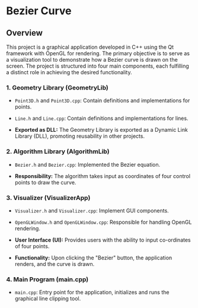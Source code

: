 # Bezier Curve 

## Overview
This project is a graphical application developed in C++ using the Qt framework with OpenGL for rendering. The primary objective is to serve as a visualization tool to demonstrate how a Bezier curve is drawn on the screen. The project is structured into four main components, each fulfilling a distinct role in achieving the desired functionality.

### 1. Geometry Library (GeometryLib)
   - `Point3D.h` and `Point3D.cpp`: Contain definitions and implementations for points.

   - `Line.h` and `Line.cpp`: Contain definitions and implementations for lines.

   - **Exported as DLL:** The Geometry Library is exported as a Dynamic Link Library (DLL), promoting reusability in other projects.

### 2. Algorithm Library (AlgorithmLib)
   - `Bezier.h` and `Bezier.cpp`: Implemented the Bezier equation.

   - **Responsibility:** The algorithm takes input as coordinates of four control points to draw the curve.

### 3. Visualizer (VisualizerApp)
   - `Visualizer.h` and `Visualizer.cpp`: Implement GUI components.

   - `OpenGLWindow.h` and `OpenGLWindow.cpp`: Responsible for handling OpenGL rendering.

   - **User Interface (UI):** Provides users with the ability to input co-ordinates of four points.

   - **Functionality:** Upon clicking the "Bezier" button, the application renders, and the curve is drawn.

### 4. Main Program (main.cpp)
   - `main.cpp`: Entry point for the application, initializes and runs the graphical line clipping tool.

